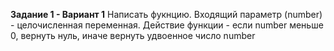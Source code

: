 **Задание 1 - Вариант 1**
Написать фукнцию. Входящий параметр (number) - целочисленная переменная. Действие
функции - если number меньше 0, вернуть нуль, иначе вернуть удвоенное число number
